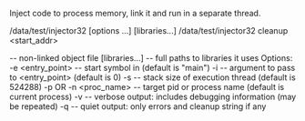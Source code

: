 Inject code to process memory, link it and run in a separate thread.

/data/test/injector32 [options ...] <file> [libraries...]
/data/test/injector32 cleanup <pid> <start_addr> <len>

<file> -- non-linked object file
[libraries...] -- full paths to libraries it uses
Options:
-e <entry_point> -- start symbol in <file> (default is "main")
-i <word> -- argument to pass to <entry_point> (default is 0)
-s <size> -- stack size of execution thread (default is 524288)
-p <pid> OR -n <proc_name> -- target pid or process name (default is current process)
-v -- verbose output: includes debugging information (may be repeated)
-q -- quiet output: only errors and cleanup string if any


